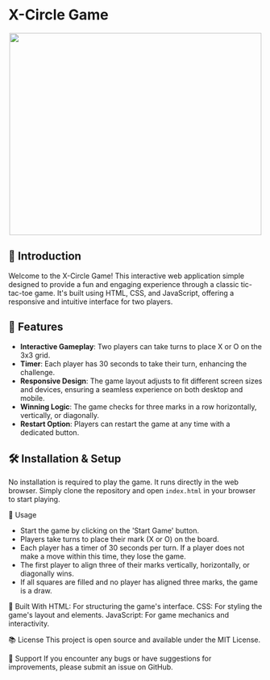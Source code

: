 # X-Circle Game

<div align="center">
    <img src="https://github.com/stav102/tic-tac-toe/assets/141845252/b731683d-079e-4b84-a6f5-9abe9fefe0ed" width="500" height="400">
</div>


## 🌟 Introduction
Welcome to the X-Circle Game! This interactive web application simple designed to provide a fun and engaging experience through a classic tic-tac-toe game. It's built using HTML, CSS, and JavaScript, offering a responsive and intuitive interface for two players.

## 🚀 Features
- **Interactive Gameplay**: Two players can take turns to place X or O on the 3x3 grid.
- **Timer**: Each player has 30 seconds to take their turn, enhancing the challenge.
- **Responsive Design**: The game layout adjusts to fit different screen sizes and devices, ensuring a seamless experience on both desktop and mobile.
- **Winning Logic**: The game checks for three marks in a row horizontally, vertically, or diagonally.
- **Restart Option**: Players can restart the game at any time with a dedicated button.

## 🛠️ Installation & Setup
No installation is required to play the game. It runs directly in the web browser. Simply clone the repository and open `index.html` in your browser to start playing.

📄 Usage
- Start the game by clicking on the 'Start Game' button.
- Players take turns to place their mark (X or O) on the board.
- Each player has a timer of 30 seconds per turn. If a player does not make a move within this time, they lose the game.
- The first player to align three of their marks vertically, horizontally, or diagonally wins.
- If all squares are filled and no player has aligned three marks, the game is a draw.

🧰 Built With
HTML: For structuring the game's interface.
CSS: For styling the game's layout and elements.
JavaScript: For game mechanics and interactivity.

📚 License
This project is open source and available under the MIT License.

🌟 Support
If you encounter any bugs or have suggestions for improvements, please submit an issue on GitHub.
